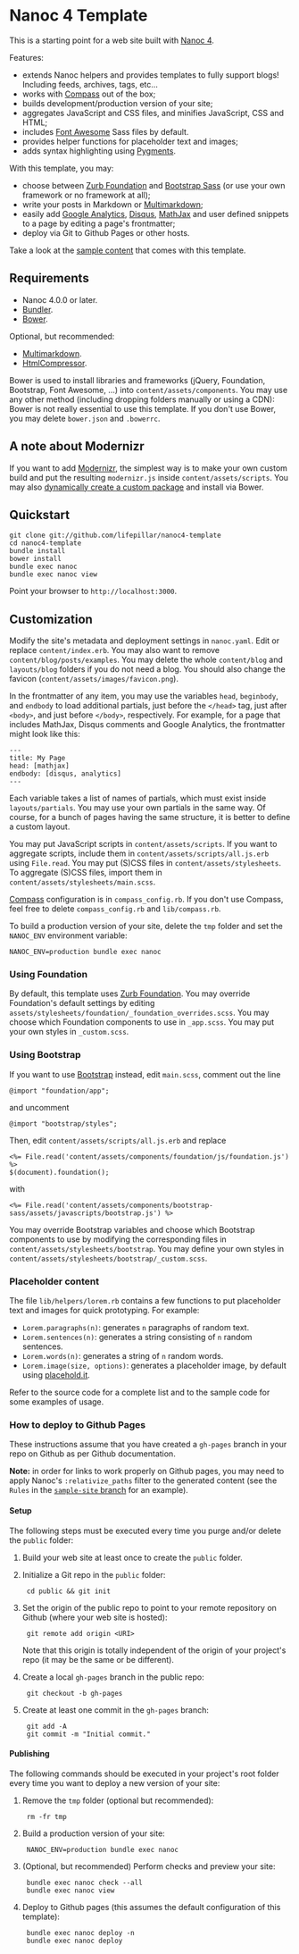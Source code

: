 # Nanoc 4 Template

This is a starting point for a web site built with [Nanoc 4](http://nanoc.ws/).

Features:

- extends Nanoc helpers and provides templates to fully support blogs! Including
  feeds, archives, tags, etc…
- works with [Compass](http://compass-style.org) out of the box;
- builds development/production version of your site;
- aggregates JavaScript and CSS files, and minifies JavaScript, CSS and HTML;
- includes [Font Awesome](http://fontawesome.io) Sass files by default.
- provides helper functions for placeholder text and images;
- adds syntax highlighting using [Pygments](http://pygments.org).

With this template, you may:

- choose between [Zurb Foundation](http://foundation.zurb.com) and [Bootstrap
  Sass](https://github.com/twbs/bootstrap-sass) (or use your own framework or no
  framework at all);
- write your posts in Markdown or
  [Multimarkdown](http://fletcherpenney.net/multimarkdown/);
- easily add [Google
  Analytics](https://developers.google.com/analytics/devguides/collection/analyticsjs/),
  [Disqus](http://disqus.com/), [MathJax](http://www.mathjax.org/) and user
  defined snippets to a page by editing a page's frontmatter;
- deploy via Git to Github Pages or other hosts.

Take a look at the [sample
content](http://lifepillar.github.io/nanoc4-template/) that comes with this
template.


## Requirements

- Nanoc 4.0.0 or later.
- [Bundler](http://bundler.io/).
- [Bower](http://bower.io/).

Optional, but recommended:

- [Multimarkdown](http://fletcherpenney.net/multimarkdown/).
- [HtmlCompressor](https://code.google.com/p/htmlcompressor/).

Bower is used to install libraries and frameworks (jQuery, Foundation,
Bootstrap, Font Awesome, …) into `content/assets/components`. You may use any
other method (including dropping folders manually or using a CDN): Bower is not
really essential to use this template. If you don't use Bower, you may delete
`bower.json` and `.bowerrc`.


## A note about Modernizr

If you want to add [Modernizr](http://modernizr.com/), the simplest way is to
make your own custom build and put the resulting `modernizr.js` inside
`content/assets/scripts`. You may also
[dynamically create a custom package](https://github.com/Modernizr/Modernizr/issues/1656)
and install via Bower.


## Quickstart

    git clone git://github.com/lifepillar/nanoc4-template
    cd nanoc4-template
    bundle install
    bower install
    bundle exec nanoc
    bundle exec nanoc view

Point your browser to `http://localhost:3000`.


## Customization

Modify the site's metadata and deployment settings in `nanoc.yaml`. Edit or
replace `content/index.erb`. You may also want to remove
`content/blog/posts/examples`. You may delete the whole `content/blog` and
`layouts/blog` folders if you do not need a blog. You should also change the
favicon (`content/assets/images/favicon.png`).

In the frontmatter of any item, you may use the variables `head`, `beginbody`,
and `endbody` to load additional partials, just before the `</head>` tag, just
after `<body>`, and just before `</body>`, respectively. For example, for a page
that includes MathJax, Disqus comments and Google Analytics, the frontmatter
might look like this:

    ---
    title: My Page
    head: [mathjax]
    endbody: [disqus, analytics]
    ---

Each variable takes a list of names of partials, which must exist inside
`layouts/partials`. You may use your own partials in the same way. Of course,
for a bunch of pages having the same structure, it is better to define a custom
layout.

You may put JavaScript scripts in `content/assets/scripts`. If you want to
aggregate scripts, include them in `content/assets/scripts/all.js.erb` using
`File.read`. You may put (S)CSS files in `content/assets/stylesheets`. To
aggregate (S)CSS files, import them in `content/assets/stylesheets/main.scss`.

[Compass](http://compass-style.org) configuration is in `compass_config.rb`. If
you don't use Compass, feel free to delete `compass_config.rb` and `lib/compass.rb`.

To build a production version of your site, delete the `tmp` folder and set the
`NANOC_ENV` environment variable:

    NANOC_ENV=production bundle exec nanoc


### Using Foundation

By default, this template uses [Zurb Foundation](http://foundation.zurb.com).
You may override Foundation's default settings by editing
`assets/stylesheets/foundation/_foundation_overrides.scss`. You may choose which
Foundation components to use in `_app.scss`. You may put your own styles in
`_custom.scss`.


### Using Bootstrap

If you want to use [Bootstrap](http://getbootstrap.com) instead, edit
`main.scss`, comment out the line

    @import "foundation/app";

and uncomment

    @import "bootstrap/styles";

Then, edit `content/assets/scripts/all.js.erb` and replace

    <%= File.read('content/assets/components/foundation/js/foundation.js') %>
    $(document).foundation();

with

    <%= File.read('content/assets/components/bootstrap-sass/assets/javascripts/bootstrap.js') %>

You may override Bootstrap variables and choose which Bootstrap components to
use by modifying the corresponding files in
`content/assets/stylesheets/bootstrap`. You may define your own styles in
`content/assets/stylesheets/bootstrap/_custom.scss`.


### Placeholder content

The file `lib/helpers/lorem.rb` contains a few functions to put placeholder text
and images for quick prototyping. For example:

- `Lorem.paragraphs(n)`: generates `n` paragraphs of random text.
- `Lorem.sentences(n)`: generates a string consisting of `n` random sentences.
- `Lorem.words(n)`: generates a string of `n` random words.
- `Lorem.image(size, options)`: generates a placeholder image, by default using
  [placehold.it](http://www.placehold.it).

Refer to the source code for a complete list and to the sample code for some
examples of usage.

### How to deploy to Github Pages

These instructions assume that you have created a `gh-pages` branch in your repo
on Github as per Github documentation.

**Note:** in order for links to work properly on Github pages, you may need to
apply Nanoc's `:relativize_paths` filter to the generated content (see the
`Rules` in the [`sample-site`
branch](https://github.com/lifepillar/nanoc4-template/tree/sample-site) for an
example).

#### Setup

The following steps must be executed every time you purge and/or delete the
`public` folder:

1. Build your web site at least once to create the `public` folder.

2. Initialize a Git repo in the `public` folder:

        cd public && git init

3. Set the origin of the public repo to point to your remote repository on
   Github (where your web site is hosted):

        git remote add origin <URI>

   Note that this origin is totally independent of the origin of your project's repo
   (it may be the same or be different).

4. Create a local `gh-pages` branch in the public repo:

        git checkout -b gh-pages

5. Create at least one commit in the `gh-pages` branch:

        git add -A
        git commit -m "Initial commit."


#### Publishing

The following commands should be executed in your project's root folder every time
you want to deploy a new version of your site:

1. Remove the `tmp` folder (optional but recommended):

        rm -fr tmp

2. Build a production version of your site:

        NANOC_ENV=production bundle exec nanoc

3. (Optional, but recommended) Perform checks and preview your site:

        bundle exec nanoc check --all
        bundle exec nanoc view

4. Deploy to Github pages (this assumes the default configuration of this
  template):

        bundle exec nanoc deploy -n
        bundle exec nanoc deploy

